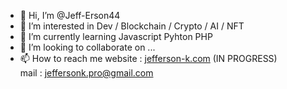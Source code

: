 - 👋 Hi, I’m @Jeff-Erson44
- 👀 I’m interested in Dev / Blockchain / Crypto / AI / NFT
- 🌱 I’m currently learning Javascript Pyhton PHP
- 💞️ I’m looking to collaborate on ...
- 📫 How to reach me 
website : <a href="http://jefferson-k.com"> jefferson-k.com</a> (IN PROGRESS) <br>
   mail : jeffersonk.pro@gmail.com

<!---
Jeff-Erson44/Jeff-Erson44 is a ✨ special ✨ repository because its `README.md` (this file) appears on your GitHub profile.
You can click the Preview link to take a look at your changes.
--->
